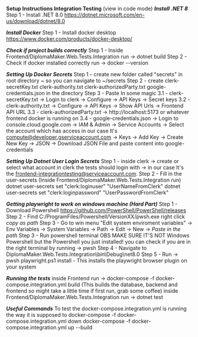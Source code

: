 **Setup Instructions Integration Testing**
(view in code mode)
***Install .NET 8***
    Step 1 - Install .NET 8.0 https://dotnet.microsoft.com/en-us/download/dotnet/8.0

***Install Docker***
    Step 1 - Install docker desktop https://www.docker.com/products/docker-desktop/

***Check if project builds correctly***
    Step 1 - Inside Frontend/DiplomaMaker.Web.Tests.Integration run -> dotnet build
    Step 2 - Check if docker installed correctly run -> docker --version 

***Setting Up Docker Secrets***
    Step 1 - create new folder called "secrets" in root directory ~ so you can navigate to ~/secrets
    Step 2 - create clerk-secretKey.txt clerk-authority.txt clerk-authorizedParty.txt google-credentials.json in the directory
    Step 3 - Paste In some magic
        3.1 - clerk-secretKey.txt -> Login to clerk -> Configure -> API Keys -> Secret keys
        3.2 - clerk-authority.txt -> Configure -> API Keys -> Show API Urls -> Frontend API URL
        3.3 - clerk-authorizedParty.txt -> http://localhost:5173 or whatever frontend docker is running on
        3.4 - google-credentials.json -> Login to console.cloud.google.com -> IAM & Admin -> Service Accounts -> Select the account which has access in our case It's compute@developer.gserviceaccount.com -> Keys -> Add Key -> Create New Key -> JSON -> Download JSON File and paste content into google-credentials

***Setting Up Dotnet User Login Secrets***
    Step 1 - inside clerk -> create or select what account in clerk the tests should login with -> in our case It's the frontend-integrationtesting@serviceaccount.com.
    Step 2 - Fill in the user-secrets (Inside Frontend/DiplomaMaker.Web.Tests.Integration run)
        dotnet user-secrets set "clerk:loginuser" "UserNameFromClerk"
        dotnet user-secrets set "clerk:loginpassword" "UserPasswordFromClerk"

***Getting playwright to work on windows machine (Hard Part)***
    Step 1 - Download Powershell https://github.com/PowerShell/PowerShell/releases
    Step 2 - Find C:/ProgramFiles/Powershell/VersionXX/pwsh.exe right click *copy as path*
    Step 3 - Go to win menu "Edit system enviroment variables" -> Env Variables -> System Variables -> Path -> Edit -> New -> *Paste in the path*
    Step 3 - Run powershell terminal OBS MAKE SURE IT'S NOT Windows Powershell but the Powershell you just installed!
        you can check if you are in the right terminal by running -> pwsh
    Step 4 - Navigate to DiplomaMaker.Web.Tests.Integration\bin\Debug\net8.0 
    Step 5 - Run -> pwsh playwright.ps1 install - This installs the playwright browser plugin on your system

***Running the tests***
    inside Frontend run -> docker-compose -f docker-compose.integration.yml build (This builds the database, backend and frontend so might take a little time if first run, grab some coffee)
    inside Frontend/DiplomaMaker.Web.Tests.Integration run -> dotnet test

***Useful Commands***
    To test the docker-compose.integration.yml is running the way it is supposed to
        docker-compose -f docker-compose.integration.yml down
        docker-compose -f docker-compose.integration.yml up --build